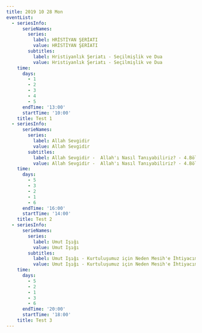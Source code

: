 ```yaml
---
title: 2019 10 28 Mon
eventList:
  - seriesInfo:
      serieNames:
        series:
          label: HRİSTİYAN ŞERİATI
          value: HRİSTİYAN ŞERİATI
        subtitles:
          label: Hristiyanlık Şeriatı - Seçilmişlik ve Dua
          value: Hristiyanlık Şeriatı - Seçilmişlik ve Dua
    time:
      days:
        - 1
        - 2
        - 3
        - 4
        - 5
      endTime: '13:00'
      startTime: '10:00'
    title: Test 1
  - seriesInfo:
      serieNames:
        series:
          label: Allah Sevgidir
          value: Allah Sevgidir
        subtitles:
          label: Allah Sevgidir -  Allah'ı Nasıl Tanıyabiliriz? - 4.Bölüm
          value: Allah Sevgidir -  Allah'ı Nasıl Tanıyabiliriz? - 4.Bölüm
    time:
      days:
        - 5
        - 3
        - 2
        - 1
        - 6
      endTime: '16:00'
      startTime: '14:00'
    title: Test 2
  - seriesInfo:
      serieNames:
        series:
          label: Umut Işığı
          value: Umut Işığı
        subtitles:
          label: Umut Işığı - Kurtuluşumuz için Neden Mesih'e İhtiyacımız Var?
          value: Umut Işığı - Kurtuluşumuz için Neden Mesih'e İhtiyacımız Var?
    time:
      days:
        - 5
        - 2
        - 1
        - 3
        - 6
      endTime: '20:00'
      startTime: '18:00'
    title: Test 3
---
```


